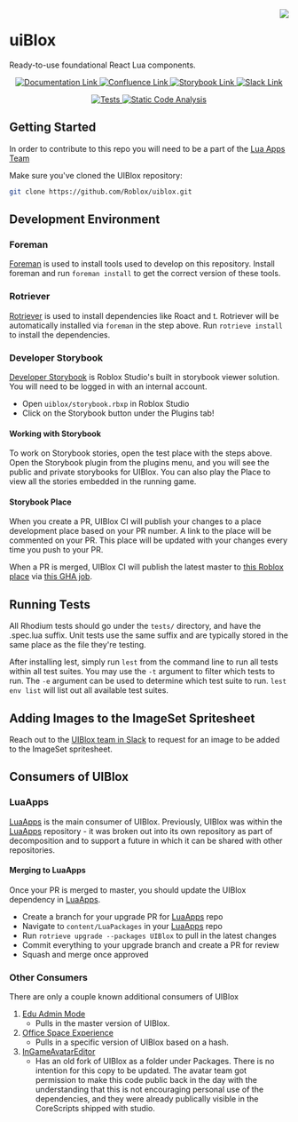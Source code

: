 <img src="docs/assets/UIBlox.png" align="right">

# uiBlox
Ready-to-use foundational React Lua components.

<p align="center">
	<a href="https://uiblox.roblox.com">
		<img src="https://img.shields.io/badge/%E2%80%8E-Documentation-6AE488?logo=materialformkdocs&logoColor=white" alt="Documentation Link">
	</a>
	<a href="https://roblox.atlassian.net/wiki/spaces/UIBlox/overview">
		<img src="https://img.shields.io/badge/%E2%80%8E-Confluence-0052CC?logo=confluence&logoColor=white" alt="Confluence Link">
	</a>
	<a href="https://www.roblox.com/games/13470446633/UIBlox-Master">
		<img src="https://img.shields.io/badge/%E2%80%8E-Storybook-FF4785?logo=storybook&logoColor=white" alt="Storybook Link">
	</a>
	<a href="https://rbx.enterprise.slack.com/archives/CHJL4PV61">
		<img src="https://img.shields.io/badge/Slack-%23uiblox-4A154B?logo=slack" alt="Slack Link">
	</a>
</p>
<p align="center">
	<a href="https://github.com/Roblox/uiblox/actions/workflows/test.yml?query=branch%3Amaster">
		<img src="https://github.com/Roblox/uiblox/actions/workflows/test.yml/badge.svg?branch=master" alt="Tests">
	</a>
	<a href="https://github.com/Roblox/uiblox/actions/workflows/analyze.yml?query=branch%3Amaster">
		<img src="https://github.com/Roblox/uiblox/actions/workflows/analyze.yml/badge.svg?branch=master" alt="Static Code Analysis">
	</a>
</p>

## Getting Started
In order to contribute to this repo you will need to be a part of the [Lua Apps Team](https://github.com/orgs/Roblox/teams/lua-apps/members)

Make sure you've cloned the UIBlox repository:

```sh
git clone https://github.com/Roblox/uiblox.git
```

## Development Environment

### Foreman
[Foreman](https://github.com/roblox/foreman) is used to install tools used to develop on this repository. Install foreman and run `foreman install` to get the correct version of these tools.

### Rotriever
[Rotriever](https://github.com/Roblox/rotriever) is used to install dependencies like Roact and t. Rotriever will be automatically installed via `foreman` in the step above. Run `rotrieve install` to install the dependencies.

### Developer Storybook
[Developer Storybook]((https://roblox.atlassian.net/wiki/spaces/HOW/pages/1556186059/1005+-+Using+Developer+Storybooks)) is Roblox Studio's built in storybook viewer solution. You will need to be logged in with an internal account.
* Open `uiblox/storybook.rbxp` in Roblox Studio
* Click on the Storybook button under the Plugins tab!

#### Working with Storybook
To work on Storybook stories, open the test place with the steps above.
Open the Storybook plugin from the plugins menu, and you will see the public and private storybooks for UIBlox.
You can also play the Place to view all the stories embedded in the running game.

#### Storybook Place
When you create a PR, UIBlox CI will publish your changes to a place development place based on your PR number. A link to the place will be commented on your PR. This place will be updated with your changes every time you push to your PR.

When a PR is merged, UIBlox CI will publish the latest master to [this Roblox place](https://www.roblox.com/games/3661892962/UIBlox-Master) via [this GHA job](https://github.com/Roblox/uiblox/actions/workflows/place-publish.yml).

## Running Tests
All Rhodium tests should go under the `tests/` directory, and have the .spec.lua suffix. Unit tests use the same suffix and are typically stored in the same place as the file they're testing.

After installing lest, simply run `lest` from the command line to run all tests within all test suites. You may use the `-t` argument to filter which tests to run. The `-e` argument can be used to determine which test suite to run. `lest env list` will list out all available test suites.

## Adding Images to the ImageSet Spritesheet
Reach out to the [UIBlox team in Slack](https://rbx.enterprise.slack.com/archives/CHJL4PV61) to request for an image to be added to the ImageSet spritesheet.

## Consumers of UIBlox

### LuaApps
[LuaApps](https://github.com/Roblox/lua-apps) is the main consumer of UIBlox. Previously, UIBlox was within the [LuaApps](https://github.com/Roblox/lua-apps) repository - it was broken out into its own repository as part of decomposition and to support a future in which it can be shared with other repositories.

#### Merging to LuaApps
Once your PR is merged to master, you should update the UIBlox dependency in [LuaApps](https://github.com/Roblox/lua-apps).

- Create a branch for your upgrade PR for [LuaApps](https://github.com/Roblox/lua-apps) repo
- Navigate to `content/LuaPackages` in your [LuaApps](https://github.com/Roblox/lua-apps) repo
- Run `rotrieve upgrade --packages UIBlox` to pull in the latest changes
- Commit everything to your upgrade branch and create a PR for review
- Squash and merge once approved

### Other Consumers
There are only a couple known additional consumers of UIBlox
1. [Edu Admin Mode](https://github.com/Roblox/edu-admin-mode/blob/main/rotriever.toml#L25)
	- Pulls in the master version of UIBlox.
2. [Office Space Experience](https://github.com/Roblox/office-space-experience/blob/main/rotriever.toml#L16)
	- Pulls in a specific version of UIBlox based on a hash.
3. [InGameAvatarEditor](https://github.com/Roblox/avatar/tree/main/InGameAvatarEditor/src/ServerScriptService/AvatarEditorInGameSetup/AvatarEditorInGame/Modules/Packages/UIBlox)
	- Has an old fork of UIBlox as a folder under Packages. There is no intention for this copy to be updated. The avatar team got permission to make this code public back in the day with the understanding that this is not encouraging personal use of the dependencies, and they were already publically visible in the CoreScripts shipped with studio.
